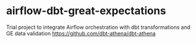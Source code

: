 # airflow-dbt-great-expectations
Trial project to integrate Airflow orchestration with dbt transformations and GE data validation
https://github.com/dbt-athena/dbt-athena
